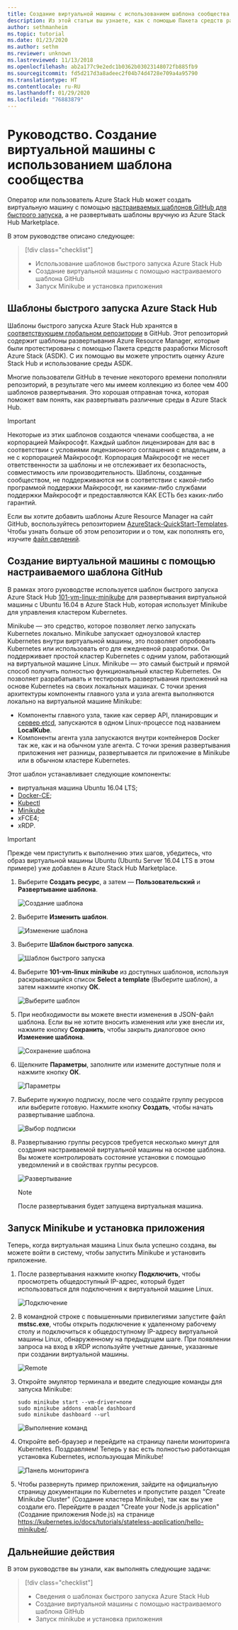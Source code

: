 ```yaml
---
title: Создание виртуальной машины с использованием шаблона сообщества
description: Из этой статьи вы узнаете, как с помощью Пакета средств разработки Azure Stack создать виртуальную машину, используя стандартный шаблон и пользовательский шаблон с сайта GitHub.
author: sethmanheim
ms.topic: tutorial
ms.date: 01/23/2020
ms.author: sethm
ms.reviewer: unknown
ms.lastreviewed: 11/13/2018
ms.openlocfilehash: ab2a177c9e2edc1b0362b03023148072fb885fb9
ms.sourcegitcommit: fd5d217d3a8adeec2f04b74d4728e709a4a95790
ms.translationtype: HT
ms.contentlocale: ru-RU
ms.lasthandoff: 01/29/2020
ms.locfileid: "76883879"
---
```

# <a name="tutorial-create-a-vm-using-a-community-template"></a>Руководство. Создание виртуальной машины с использованием шаблона сообщества

Оператор или пользователь Azure Stack Hub может создать виртуальную машину с помощью [настраиваемых шаблонов GitHub для быстрого запуска](https://github.com/Azure/AzureStack-QuickStart-Templates), а не развертывать шаблоны вручную из Azure Stack Hub Marketplace.

В этом руководстве описано следующее:

> [!div class="checklist"]
> * Использование шаблонов быстрого запуска Azure Stack Hub
> * Создание виртуальной машины с помощью настраиваемого шаблона GitHub
> * Запуск Minikube и установка приложения

## <a name="azure-stack-hub-quickstart-templates"></a>Шаблоны быстрого запуска Azure Stack Hub

Шаблоны быстрого запуска Azure Stack Hub хранятся в [соответствующем глобальном репозитории](https://github.com/Azure/AzureStack-QuickStart-Templates) в GitHub. Этот репозиторий содержит шаблоны развертывания Azure Resource Manager, которые были протестированы с помощью Пакета средств разработки Microsoft Azure Stack (ASDK). С их помощью вы можете упростить оценку Azure Stack Hub и использование среды ASDK.

Многие пользователи GitHub в течение некоторого времени пополняли репозиторий, в результате чего мы имеем коллекцию из более чем 400 шаблонов развертывания. Это хорошая отправная точка, которая поможет вам понять, как развертывать различные среды в Azure Stack Hub.

>[!IMPORTANT]
> Некоторые из этих шаблонов создаются членами сообщества, а не корпорацией Майкрософт. Каждый шаблон лицензирован для вас в соответствии с условиями лицензионного соглашения с владельцем, а не с корпорацией Майкрософт. Корпорация Майкрософт не несет ответственности за шаблоны и не отслеживает их безопасность, совместимость или производительность. Шаблоны, созданные сообществом, не поддерживаются ни в соответствии с какой-либо программой поддержки Майкрософт, ни какими-либо службами поддержки Майкрософт и предоставляются КАК ЕСТЬ без каких-либо гарантий.

Если вы хотите добавить шаблоны Azure Resource Manager на сайт GitHub, воспользуйтесь репозиторием [AzureStack-QuickStart-Templates](https://github.com/Azure/AzureStack-QuickStart-Templates). Чтобы узнать больше об этом репозитории и о том, как пополнять его, изучите [файл сведений](https://aka.ms/aa6zktg).

## <a name="create-a-vm-using-a-custom-github-template"></a>Создание виртуальной машины с помощью настраиваемого шаблона GitHub

В рамках этого руководстве используется шаблон быстрого запуска Azure Stack Hub [101-vm-linux-minikube](https://github.com/Azure/AzureStack-QuickStart-Templates/tree/master/101-vm-linux-minikube) для развертывания виртуальной машины с Ubuntu 16.04 в Azure Stack Hub, которая использует Minikube для управления кластером Kubernetes.

Minikube — это средство, которое позволяет легко запускать Kubernetes локально. Minikube запускает одноузловой кластер Kubernetes внутри виртуальной машины, это позволяет опробовать Kubernetes или использовать его для ежедневной разработки. Он поддерживает простой кластер Kubernetes с одним узлом, работающий на виртуальной машине Linux. Minikube — это самый быстрый и прямой способ получить полностью функциональный кластер Kubernetes. Он позволяет разрабатывать и тестировать развертывания приложений на основе Kubernetes на своих локальных машинах. С точки зрения архитектуры компоненты главного узла и узла агента выполняются локально на виртуальной машине Minikube:

* Компоненты главного узла, такие как сервер API, планировщик и [сервер etcd](https://coreos.com/etcd/), запускаются в одном Linux-процессе под названием **LocalKube**.
* Компоненты агента узла запускаются внутри контейнеров Docker так же, как и на обычном узле агента. С точки зрения развертывания приложения нет разницы, развертывается ли приложение в Minikube или в обычном кластере Kubernetes.

Этот шаблон устанавливает следующие компоненты:

* виртуальная машина Ubuntu 16.04 LTS;
* [Docker-CE](https://download.docker.com/linux/ubuntu);
* [Kubectl](https://storage.googleapis.com/kubernetes-release/release/v1.8.0/bin/linux/amd64/kubectl)
* [Minikube](https://storage.googleapis.com/minikube/releases/latest/minikube-linux-amd64)
* xFCE4;
* xRDP.

> [!IMPORTANT]
> Прежде чем приступить к выполнению этих шагов, убедитесь, что образ виртуальной машины Ubuntu (Ubuntu Server 16.04 LTS в этом примере) уже добавлен в Azure Stack Hub Marketplace.

1. Выберите **Создать ресурс**, а затем — **Пользовательский** и **Развертывание шаблона**.

    ![Создание шаблона](media/azure-stack-create-vm-template/1.PNG)

2. Выберите **Изменить шаблон**.

    ![Изменение шаблона](media/azure-stack-create-vm-template/2.PNG)

3. Выберите **Шаблон быстрого запуска**.

    ![Шаблон быстрого запуска](media/azure-stack-create-vm-template/3.PNG)

4. Выберите **101-vm-linux minikube** из доступных шаблонов, используя раскрывающийся список **Select a template** (Выберите шаблон), а затем нажмите кнопку **ОК**.

    ![Выберите шаблон](media/azure-stack-create-vm-template/4.PNG)

5. При необходимости вы можете внести изменения в JSON-файл шаблона. Если вы не хотите вносить изменения или уже внесли их, нажмите кнопку **Сохранить**, чтобы закрыть диалоговое окно **Изменение шаблона**.

    ![Сохранение шаблона](media/azure-stack-create-vm-template/5.PNG)

6. Щелкните **Параметры**, заполните или измените доступные поля и нажмите кнопку **ОК**.

    ![Параметры](media/azure-stack-create-vm-template/6.PNG)

7. Выберите нужную подписку, после чего создайте группу ресурсов или выберите готовую. Нажмите кнопку **Создать**, чтобы начать развертывание шаблона.

    ![Выбор подписки](media/azure-stack-create-vm-template/7.PNG)

8. Развертыванию группы ресурсов требуется несколько минут для создания настраиваемой виртуальной машины на основе шаблона. Вы можете контролировать состояние установки с помощью уведомлений и в свойствах группы ресурсов.

    ![Развертывание](media/azure-stack-create-vm-template/8.PNG)

    >[!NOTE]
    > После развертывания будет запущена виртуальная машина.

## <a name="start-minikube-and-install-an-application"></a>Запуск Minikube и установка приложения

Теперь, когда виртуальная машина Linux была успешно создана, вы можете войти в систему, чтобы запустить Minikube и установить приложение.

1. После развертывания нажмите кнопку **Подключить**, чтобы просмотреть общедоступный IP-адрес, который будет использоваться для подключения к виртуальной машине Linux.

    ![Подключение](media/azure-stack-create-vm-template/9.PNG)

2. В командной строке с повышенными привилегиями запустите файл **mstsc.exe**, чтобы открыть подключение к удаленному рабочему столу и подключиться к общедоступному IP-адресу виртуальной машины Linux, обнаруженному на предыдущем шаге. При появлении запроса на вход в xRDP используйте учетные данные, указанные при создании виртуальной машины.

    ![Remote](media/azure-stack-create-vm-template/10.PNG)

3. Откройте эмулятор терминала и введите следующие команды для запуска Minikube:

    ```shell
    sudo minikube start --vm-driver=none
    sudo minikube addons enable dashboard
    sudo minikube dashboard --url
    ```

    ![Выполнение команд](media/azure-stack-create-vm-template/11.PNG)

4. Откройте веб-браузер и перейдите на страницу панели мониторинга Kubernetes. Поздравляем! Теперь у вас есть полностью работающая установка Kubernetes, использующая Minikube!

    ![Панель мониторинга](media/azure-stack-create-vm-template/12.PNG)

5. Чтобы развернуть пример приложения, зайдите на официальную страницу документации по Kubernetes и пропустите раздел "Create Minikube Cluster" (Создание кластера Minikube), так как вы уже создали его. Перейдите в раздел "Create your Node.js application" (Создание приложения Node.js) на странице https://kubernetes.io/docs/tutorials/stateless-application/hello-minikube/.

## <a name="next-steps"></a>Дальнейшие действия

В этом руководстве вы узнали, как выполнять следующие задачи:

> [!div class="checklist"]
> * Сведения о шаблонах быстрого запуска Azure Stack Hub
> * Создание виртуальной машины с помощью настраиваемого шаблона GitHub
> * Запуск minikube и установка приложения
